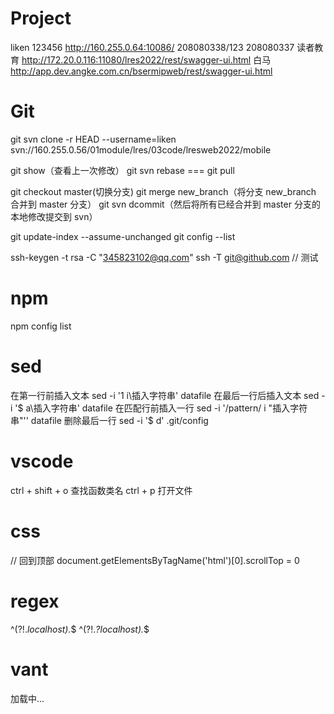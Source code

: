 # Project
liken 123456    http://160.255.0.64:10086/
208080338/123 208080337
读者教育 http://172.20.0.116:11080/lres2022/rest/swagger-ui.html
白马 http://app.dev.angke.com.cn/bsermipweb/rest/swagger-ui.html

# Git

git svn clone -r HEAD --username=liken svn://160.255.0.56/01module/lres/03code/lresweb2022/mobile

git show（查看上一次修改）
git svn rebase === git pull

git checkout master(切换分支)
git merge new_branch（将分支 new_branch 合并到 master 分支）
git svn dcommit（然后将所有已经合并到 master 分支的本地修改提交到 svn）

git update-index --assume-unchanged
git config --list

ssh-keygen -t rsa -C "345823102@qq.com" 
ssh -T git@github.com  // 测试


# npm

npm config list

# sed

在第一行前插入文本
sed -i '1 i\插入字符串' datafile
在最后一行后插入文本
sed -i '$ a\插入字符串' datafile
在匹配行前插入一行
sed -i '/pattern/ i "插入字符串"'' datafile
删除最后一行
sed -i '$ d' .git/config

# vscode

ctrl + shift + o 查找函数类名
ctrl + p 打开文件

# css

<style lang="scss" scoped>
margin-left: calc(50% - 68px);

// img 水平居中
img {
clear: both;
display: block;
margin: auto;
}
// 透明底部 tab
.tabbar-bottom {
height: 120px;
bottom: 100px;
background: rgba(255, 255, 255, 0.9);
box-shadow: 0px -3px 6px 0px rgba(0, 0, 0, 0.05);
position: fixed;
left: 0;
z-index: 1;
box-sizing: content-box;
width: 100%;
}

// 图片配文字
.step {
  overflow-x: auto;
  display: flex;
  justify-content: space-between;
  width: 100%;
  background: #ffffff;
  box-shadow: 0px 4px 8px 0px rgba(3, 27, 78, 0.12);
  border-radius: 5px;
}
.step-box {
  flex: 2;
  display: flex;
  justify-content: space-around;
  align-items: center;
  cursor: pointer;
  &.last {
    flex: 1;
    margin-right: 0;
  }
  &.active {
    .step-item {
      border-bottom: 4px solid #3a78fc;
      border-radius: 2px;
    }
  }
  .line {
    width: 60px;
    height: 20px;
  }
}
.step-item {
  padding: 20px;
  display: inline-block;
  position: relative;
  &.last {
    padding-left: 0;
    padding-right: 10px;
  }
  img {
    width: 60px;
    height: 60px;
    clear: both;
    display: block;
    margin: auto;
  }
  .tag {
    width: 14px;
    height: 29px;
    position: absolute;
    top: 0;
    left: 0;
  }
  p {
    margin-top: 10px;
    color: #373b4b;
    line-height: 28px;
    text-align: center;
    white-space: nowrap;  // 关键，否则文字换行
  }
</style>

// 回到顶部
document.getElementsByTagName('html')[0].scrollTop = 0

# regex
^(?!._localhost)._$
^(?!._?localhost)._$

# vant
<van-overlay :show="true">
    <div class="loading" @click.stop>
      <van-loading size="36px" vertical>加载中...</van-loading>
    </div>
</van-overlay

